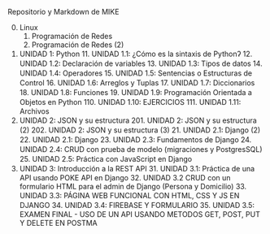 Repositorio y Markdown de MIKE

0. Linux
    01.  Programación de Redes
    02. Programación de Redes (2)
1. UNIDAD 1꞉ Python
    11. UNIDAD 1.1꞉ ¿Cómo es la sintaxis de Pythonʔ
    12. UNIDAD 1.2꞉ Declaración de variables
    13. UNIDAD 1.3꞉ Tipos de datos
    14. UNIDAD 1.4꞉ Operadores
    15. UNIDAD 1.5꞉ Sentencias o Estructuras de Control
    16. UNIDAD 1.6꞉ Arreglos y Tuplas
    17. UNIDAD 1.7꞉ Diccionarios
    18. UNIDAD 1.8꞉ Funciones
    19. UNIDAD 1.9꞉ Programación Orientada a Objetos en Python
    110. UNIDAD 1.10꞉ EJERCICIOS
    111. UNIDAD 1.11꞉ Archivos
2. UNIDAD 2꞉ JSON y su estructura
    201. UNIDAD 2꞉ JSON y su estructura (2)
    202. UNIDAD 2꞉ JSON y su estructura (3)
    21. UNIDAD 2.1꞉ Django (2)
    22. UNIDAD 2.1꞉ Django
    23. UNIDAD 2.3꞉ Fundamentos de Django
    24. UNIDAD 2.4꞉ CRUD con prueba de modelo (migraciones y PostgresSQL)
    25. UNIDAD 2.5꞉ Práctica con JavaScript en Django
3. UNIDAD 3꞉ Introducción a la REST API
    31. UNIDAD 3.1꞉ Práctica de una API usando POKE API en Django
    32. UNIDAD 3.2 CRUD con un formulario HTML para el admin de Django (Persona y Domicilio)
    33. UNIDAD 3.3꞉ PÁGINA WEB FUNCIONAL CON HTML, CSS Y JS EN DJANGO
    34. UNIDAD 3.4꞉ FIREBASE Y FORMULARIO
    35. UNIDAD 3.5꞉ EXAMEN FINAL - USO DE UN API USANDO METODOS GET, POST, PUT Y DELETE EN POSTMA
